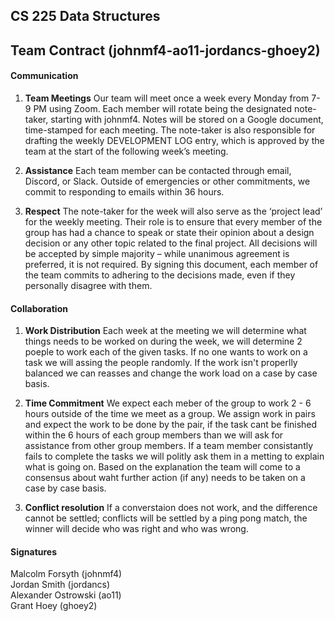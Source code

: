 ## CS 225 Data Structures

## Team Contract (johnmf4-ao11-jordancs-ghoey2) 

#### Communication 

1. **Team Meetings** Our team will meet once a week every Monday from 7-9 PM using Zoom. Each member will rotate being the designated note-taker, starting with johnmf4. Notes will be stored on a Google document, time-stamped for each meeting. The note-taker is also responsible for drafting the weekly DEVELOPMENT LOG entry, which is approved by the team at the start of the following week’s meeting. 

2. **Assistance** Each team member can be contacted through email, Discord, or Slack. Outside of emergencies or other commitments, we commit to responding to emails within 36 hours.

3. **Respect** The note-taker for the week will also serve as the ‘project lead’ for the weekly meeting. Their role is to ensure that every member of the group has had a chance to speak or state their opinion about a design decision or any other topic related to the final project. All decisions will be accepted by simple majority – while unanimous agreement is preferred, it is not required. By signing this document, each member of the team commits to adhering to the decisions made, even if they personally disagree with them.

#### Collaboration

1. **Work Distribution** Each week at the meeting we will determine what things needs to be worked on during the week, we will determine 2 poeple to work each of the given tasks. If no one wants to work on a task we will assing the people randomly. If the work isn't properlly balanced we can reasses and change the work load on a case by case basis. 

2. **Time Commitment** We expect each meber of the group to work 2 - 6 hours outside of the time we meet as a group.  We assign work in pairs and expect the work to be done by the pair, if the task cant be finished within the 6 hours of each group members than we will ask for assistance from other group members. If a team member consistantly fails to complete the tasks we will politly ask them in a metting to explain what is going on. Based on the explanation the team will come to a consensus about waht further action (if any) needs to be taken on a case by case basis. 

3. **Conflict resolution** If a converstaion does not work, and the difference cannot be settled; conflicts will be settled by a ping pong match, the winner will decide who was right and who was wrong. 


#### Signatures
Malcolm Forsyth (johnmf4)  
Jordan Smith (jordancs)  
Alexander Ostrowski (ao11)  
Grant Hoey (ghoey2)  
